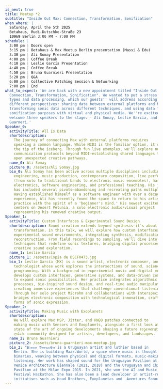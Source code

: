 ```yaml
---
is_next: true
title: Meetup *2
subtitle: "Inside Out Max: Connection, Transformation, Sonification"
when_where: |
  Saturday, April the 5th 2025 
  Betahaus, Rudi-Dutschke-Straße 23
  10969 Berlin 3:00 PM - 7:00 PM
schedule: |
  3:00 pm | Doors open 
  3:15 pm | Betahaus & Max Meetup Berlin presentation (Massi & Edu) 
  3:30 pm | Ali Somay Presentation 
  4:00 pm | Coffee Break 
  4:10 pm | Leslie García Presentation 
  4:40 pm | Coffee Break 
  4:50 pm | Bruna Guarnieri Presentation 
  5:20 pm | Q&A 
  6:00 pm | Collective Patching Session & Networking 
  7:00 pm | End
what_to_expect: 'We are back with a new appointment titled "Inside Out Max:
  Connection, Transformation, Sonification". We wanted to put a stress on data
  types and data processing, which our guests'' will address according to three
  different perspectives: sharing data between external platforms and Max,
  transforming sonic data across different techniques, and using data for
  sonification purposes with virtual and physical media. We''re excited to
  welcome three speakers to the stage: - Ali Somay, Leslie García, and Bruna
  Guarneri.'
Speaker_0:
  activityTitle: All Is Data
  shortdescription:
    The journey of connecting Max with external platforms requires
    speaking a common language. While MIDI is the familiar option, it's merely
    the tip of the iceberg. Through fun live examples, we'll explore numerous
    communication protocols beyond MIDI—establishing shared languages that might
    open unexpected creative pathways.
  name_0: Ali Somay
  picture_0: /assets/Ali Somay.jpg
  bio_0: Ali Somay has been active across multiple disciplines including audio
    engineering, music production, contemporary composition, live performance
    (from solo to traditional bands to electronic music ensembles), hardware
    electronics, software engineering, and professional teaching. His journey
    has included several pivots—abandoning and recreating paths multiple times.
    Having established himself as a software engineer with over a decade of
    experience, Ali has recently found the space to return to his artistic
    practice with the spirit of a 'beginner's mind.' His newest excitement
    centers on Desert Petunia, a solo electronic audio/visual project
    representing his renewed creative output.
Speaker_1:
  activityTitle: Custom Interfaces & Experimental Sound Design
  shortdescription: Sound creation extends beyond synthesis—it’s about
    transformation. In this talk, we will explore how custom interfaces shape
    experimental sound environments, integrating synthesis, modification, and
    reconstruction. From field recordings to sampling, we’ll dive into
    techniques that redefine sonic textures, bridging digital processes with
    creative sound exploration.
  name_1: Leslie García
  picture_1: /assets/Copia de DSCF0473.jpg
  bio_1: Leslie García (MX) is a sound artist, electronic composer, and creative
    technologist whose work explores the intersections of sound, science, and
    programming. With a background in experimental music and digital media, she
    develops custom interfaces, generative systems, and data-driven compositions
    to expand sonic possibilities. Her practice integrates algorithmic
    processes, bio-inspired sound design, and real-time audio manipulation,
    creating immersive experiences that challenge conventional listening.
    Through her solo project Microhm and collaborations with Interspecifics, she
    bridges electronic composition with technological innovation, crafting new
    forms of sonic expression.
Speaker_2:
  activityTitle: Making Music with Exoplanets
  shortdescription:
    We will explore Max MSP, Jitter, and RNBO patches connected to
    making music with Sensors and Exoplanets, alongside a first look at the
    state of the art of ongoing developments shaping a future 𝕣ꫀᧁꫀꪀꫀ𝕣ꪖ𝕥ⅈꪜꫀ
    ꪑꪊડⅈᥴ community designed for artists, developers, and landscapes.
  name_2: Bruna Guarnieri
  picture_2: /assets/bruna-guarnieri-max-meetup.jpg
  bio_2: "𝐵𝓇𝓊𝓃𝒶 𝒢𝓊𝒶𝓇𝓃𝒾𝑒𝓇𝒾 is a Uruguayan artist and luthier based in
    Berlin. She is building Maar.World, a space where music is thought beyond
    binaries, weaving between physical and digital formats, music-making, and
    listening. Her work has shaped sound for the Uruguayan Pavilion at the
    Venice Architecture Biennale (2021, 2018) and the Uruguayan and Chilean
    Pavilion at the Milan Expo 2015. In 2021, she won the AI and Music S+T+ARTS
    Festival Hackathon. She has also been a lead developer in artist-run
    initiatives such as Head Brothers, Exoplanetas and  Aventures Sonores.  "
---
```

